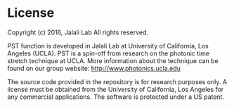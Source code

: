 # License

Copyright (c) 2016, Jalali Lab All rights reserved.

PST function is developed in Jalali Lab at University of California, Los Angeles (UCLA). PST is a spin-off from research on the photonic time stretch technique at UCLA. More information about the technique can be found on our group website: http://www.photonics.ucla.edu

The source code provided in the repository is for research purposes only. A license must be obtained from the University of California, Los Angeles for any commercial applications. The software is protected under a US patent.

